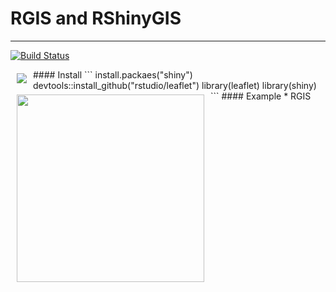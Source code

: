 # RGIS and RShinyGIS 

<hr>

[![Build Status](https://travis-ci.org/benpickles/peity.svg?branch=master)](http://leafletjs.com/)

<a href="http://leafletjs.com/"><img src="http://leafletjs.com/docs/images/logo.png" align="left" hspace="10" vspace="6" hight="100"></a>
<p>
#### Install 
```
install.packaes("shiny")
devtools::install_github("rstudio/leaflet")
library(leaflet)
library(shiny)
```
#### Example
* RGIS
<img src="https://raw.githubusercontent.com/rippleblue/RGIS/master/RGIS.jpg" align="left" hspace="10" vspace="6" height="300">


